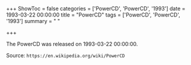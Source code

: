 +++
ShowToc = false
categories = ['PowerCD', 'PowerCD', '1993']
date = 1993-03-22 00:00:00
title = "PowerCD"
tags = ['PowerCD', 'PowerCD', '1993']
summary = " "

+++

The PowerCD was released on 1993-03-22 00:00:00.

Source: `https://en.wikipedia.org/wiki/PowerCD`


